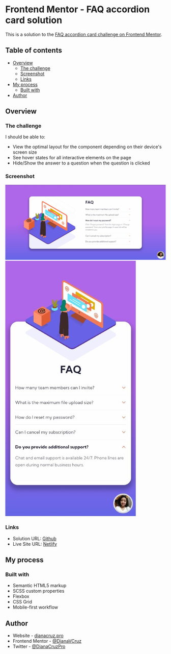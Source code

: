 # Frontend Mentor - FAQ accordion card solution

This is a solution to the [FAQ accordion card challenge on Frontend Mentor](https://www.frontendmentor.io/challenges/faq-accordion-card-XlyjD0Oam).

## Table of contents

- [Overview](#overview)
  - [The challenge](#the-challenge)
  - [Screenshot](#screenshot)
  - [Links](#links)
- [My process](#my-process)
  - [Built with](#built-with)
- [Author](#author)


## Overview

### The challenge

I should be able to:

- View the optimal layout for the component depending on their device's screen size
- See hover states for all interactive elements on the page
- Hide/Show the answer to a question when the question is clicked

### Screenshot

![](./images/desktop-design.jpg)
![](./images/mobile-design.jpg)

### Links

- Solution URL: [Github](https://github.com/dianacruzpro/faq-accordion-card-fm)
- Live Site URL: [Netlify](https://faq-accordion-page-fm.netlify.app/)

## My process

### Built with

- Semantic HTML5 markup
- SCSS custom properties
- Flexbox
- CSS Grid
- Mobile-first workflow

## Author

- Website - [dianacruz.pro](https://dianacruz.pro)
- Frontend Mentor - [@DianaVCruz](https://www.frontendmentor.io/profile/DianaVCruz)
- Twitter - [@DianaCruzPro](https://www.twitter.com/DianaCruzPro)

